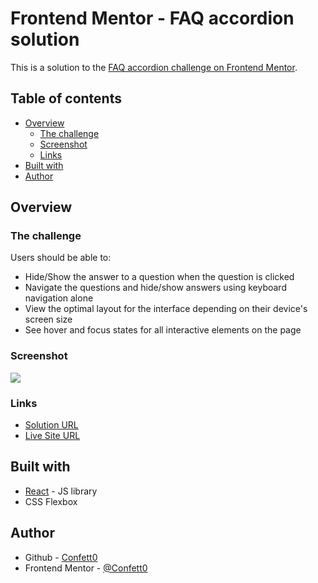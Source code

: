 # Frontend Mentor - FAQ accordion solution

This is a solution to the [FAQ accordion challenge on Frontend Mentor](https://www.frontendmentor.io/challenges/faq-accordion-wyfFdeBwBz).

## Table of contents

- [Overview](#overview)
  - [The challenge](#the-challenge)
  - [Screenshot](#screenshot)
  - [Links](#links)
- [Built with](#built-with)
- [Author](#author)


## Overview

### The challenge

Users should be able to:

- Hide/Show the answer to a question when the question is clicked
- Navigate the questions and hide/show answers using keyboard navigation alone
- View the optimal layout for the interface depending on their device's screen size
- See hover and focus states for all interactive elements on the page

### Screenshot

![](./screenshot.png)


### Links

- [Solution URL](https://github.com/confett0/react-accordion)
- [Live Site URL](https://65f447bad06e8e0008ff0102--precious-croquembouche-39cf99.netlify.app/)


## Built with

- [React](https://reactjs.org/) - JS library
- CSS Flexbox


## Author

- Github - [Confett0](https://github.com/confett0)
- Frontend Mentor - [@Confett0](https://www.frontendmentor.io/profile/confett0)
